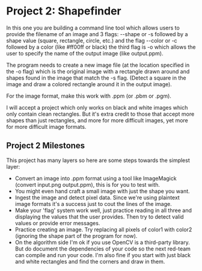 # Project 2: Shapefinder
In this one you are building a command line tool which allows users to provide the filename of an image and 3 flags: --shape or -s followed by a shape value (square, rectangle, circle, etc.) and the flag --color or -c followed by a color (like #ff00ff or black) the third flag is -o which allows the user to specify the name of the output image (like output.ppm).

The program needs to create a new image file (at the location specified in the -o flag) which is the original image with a rectangle drawn around and shapes found in the image that match the -s flag. (Detect a square in the image and draw a colored rectangle around it in the output image).

For the image format, make this work with .ppm (or .pbm or .pgm).

I will accept a project which only works on black and white images which only contain clean rectangles. But it's extra credit to those that accept more shapes than just rectangles, and more for more difficult images, yet more for more difficult image formats.

## Project 2 Milestones
This project has many layers so here are some steps towards the simplest layer:

* Convert an image into .ppm format using a tool like ImageMagick (convert input.png output.ppm), this is for you to test with.
* You might even hand craft a small image with just the shape you want.
* Ingest the image and detect pixel data. Since we're using plaintext image formats it's a success just to cout the lines of the image.
* Make your 'flag' system work well, just practice reading in all three and displaying the values that the user provides. Then try to detect valid values or provide error messages.
* Practice creating an image. Try replacing all pixels of color1 with color2 (ignoring the shape part of the program for now).
* On the algorithm side I'm ok if you use OpenCV is a third-party library. But do document the dependencies of your code so the next red-team can compile and run your code. I'm also fine if you start with just black and white rectangles and find the corners and draw in them.
